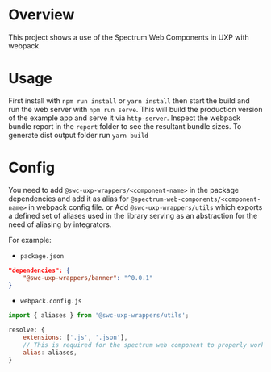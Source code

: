 # Overview

This project shows a use of the Spectrum Web Components in UXP with webpack.

# Usage

First install with `npm run install` or `yarn install` then start the build and run the web server with `npm run serve`. This will build the production version of the example app and serve it via `http-server`. Inspect the webpack bundle report in the `report` folder to see the resultant bundle sizes.
To generate dist output folder run `yarn build`

# Config

You need to add `@swc-uxp-wrappers/<component-name>` in the package dependencies and add it as alias for `@spectrum-web-components/<component-name>` in webpack config file.
or
Add `@swc-uxp-wrappers/utils` which exports a defined set of aliases used in the library serving as an abstraction for the need of aliasing by integrators.

For example:

-   `package.json`

```json
"dependencies": {
    "@swc-uxp-wrappers/banner": "^0.0.1"
}
```

-   `webpack.config.js`

```js
import { aliases } from '@swc-uxp-wrappers/utils';

resolve: {
    extensions: ['.js', '.json'],
    // This is required for the spectrum web component to properly work in UXP
    alias: aliases,
}
```
